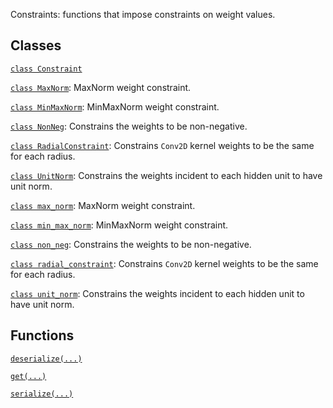 Constraints: functions that impose constraints on weight values.

## Classes

[`class
Constraint`](https://tensorflow.google.cn/api_docs/python/tf/keras/constraints/Constraint)

[`class
MaxNorm`](https://tensorflow.google.cn/api_docs/python/tf/keras/constraints/MaxNorm):
MaxNorm weight constraint.

[`class
MinMaxNorm`](https://tensorflow.google.cn/api_docs/python/tf/keras/constraints/MinMaxNorm):
MinMaxNorm weight constraint.

[`class
NonNeg`](https://tensorflow.google.cn/api_docs/python/tf/keras/constraints/NonNeg):
Constrains the weights to be non-negative.

[`class
RadialConstraint`](https://tensorflow.google.cn/api_docs/python/tf/keras/constraints/RadialConstraint):
Constrains `Conv2D` kernel weights to be the same for each radius.

[`class
UnitNorm`](https://tensorflow.google.cn/api_docs/python/tf/keras/constraints/UnitNorm):
Constrains the weights incident to each hidden unit to have unit norm.

[`class
max_norm`](https://tensorflow.google.cn/api_docs/python/tf/keras/constraints/MaxNorm):
MaxNorm weight constraint.

[`class
min_max_norm`](https://tensorflow.google.cn/api_docs/python/tf/keras/constraints/MinMaxNorm):
MinMaxNorm weight constraint.

[`class
non_neg`](https://tensorflow.google.cn/api_docs/python/tf/keras/constraints/NonNeg):
Constrains the weights to be non-negative.

[`class
radial_constraint`](https://tensorflow.google.cn/api_docs/python/tf/keras/constraints/RadialConstraint):
Constrains `Conv2D` kernel weights to be the same for each radius.

[`class
unit_norm`](https://tensorflow.google.cn/api_docs/python/tf/keras/constraints/UnitNorm):
Constrains the weights incident to each hidden unit to have unit norm.

## Functions

[`deserialize(...)`](https://tensorflow.google.cn/api_docs/python/tf/keras/constraints/deserialize)

[`get(...)`](https://tensorflow.google.cn/api_docs/python/tf/keras/constraints/get)

[`serialize(...)`](https://tensorflow.google.cn/api_docs/python/tf/keras/constraints/serialize)


